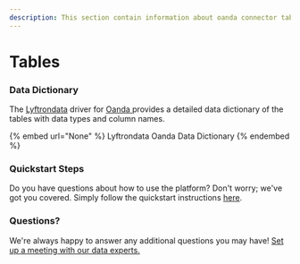 ```yaml
---
description: This section contain information about oanda connector tables information
---
```


# Tables

### Data Dictionary

The [Lyftrondata](https://www.lyftrondata.com/) driver for [Oanda](None/)[ ](https://www.lyftrondata.com/integration/oanda/)provides a detailed data dictionary of the tables with data types and column names.

{% embed url="None" %}
Lyftrondata Oanda Data Dictionary
{% endembed %}

### Quickstart Steps

Do you have questions about how to use the platform? Don't worry; we've got you covered. Simply follow the quickstart instructions [here](../README.md).

### Questions? <a href="#questions" id="questions"></a>

We're always happy to answer any additional questions you may have! [Set up a meeting with our data experts.](https://www.lyftrondata.com/book-a-meeting/)

